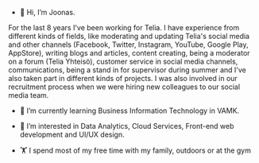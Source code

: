- 👋 Hi, I’m Joonas.

For the last 8 years I've been working for Telia. I have experience from different kinds of fields, like moderating and updating Telia's social media and other channels 
(Facebook, Twitter, Instagram, YouTube, Google Play, AppStore), writing blogs and articles, content creating, being a moderator on a forum (Telia Yhteisö), 
customer service in social media channels, communications, being a stand in for supervisor during summer and I've also taken part in different kinds of projects. 
I was also involved in our recruitment process when we were hiring new colleagues to our social media team.

- 🌱 I’m currently learning Business Information Technology in VAMK.

- 👀 I’m interested in Data Analytics, Cloud Services, Front-end web development and UI/UX design. 

- 🏋️ I spend most of my free time with my family, outdoors or at the gym 
